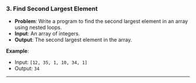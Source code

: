
### 3. **Find Second Largest Element**
- **Problem**: Write a program to find the second largest element in an array using nested loops.
- **Input**: An array of integers.
- **Output**: The second largest element in the array.

**Example**:
- Input: `[12, 35, 1, 10, 34, 1]`
- Output: `34`

---